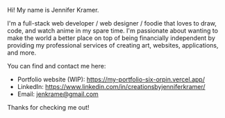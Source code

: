 Hi! My name is Jennifer Kramer. 

I'm a full-stack web developer / web designer / foodie that loves to draw, code, and watch anime in my spare time. I'm passionate about wanting to make the world a better place on top of being financially independent by providing my professional services of creating art, websites, applications, and more. 

You can find and contact me here:

- Portfolio website (WIP): https://my-portfolio-six-orpin.vercel.app/
- LinkedIn: https://www.linkedin.com/in/creationsbyjenniferkramer/
- Email: jenkrame@gmail.com

Thanks for checking me out!
